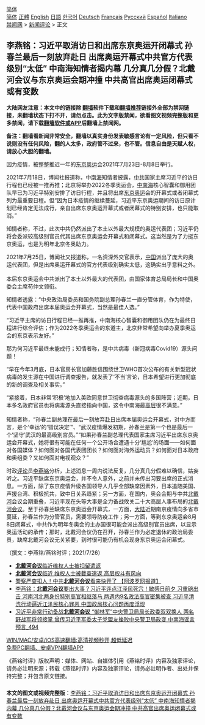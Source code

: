  <!-- 面包屑导航 --> <div class="breadcrumb"><!-- GTranslate: https://gtranslate.io/ -->  <div class="switcher notranslate">  <div class="selected">  <a href="#" onclick="return false;"> 简体</a>  </div>  <div class="option">  <a href="https://www.bannedbook.org" onclick="doGTranslate('zh-CN|zh-CN');jQuery('div.switcher div.selected a').html(jQuery(this).html());return false;" title="简体中文" class="nturl selected"> 简体</a>  <a href="https://www.bannedbook.org/zh-tw/" onclick="doGTranslate('zh-CN|zh-TW');jQuery('div.switcher div.selected a').html(jQuery(this).html());return false;" title="繁體中文" class="nturl"> 正體</a>  <a href="https://www.bannedbook.org/en/" onclick="doGTranslate('zh-CN|en');jQuery('div.switcher div.selected a').html(jQuery(this).html());return false;" title="English" class="nturl"> English</a>  <a href="https://www.bannedbook.org/ja/" onclick="doGTranslate('zh-CN|ja');jQuery('div.switcher div.selected a').html(jQuery(this).html());return false;" title="日本語" class="nturl"> 日語</a>  <a href="https://www.bannedbook.org/ko/" onclick="doGTranslate('zh-CN|ko');jQuery('div.switcher div.selected a').html(jQuery(this).html());return false;" title="한국어" class="nturl"> 한국어</a>  <a href="https://www.bannedbook.org/de/" onclick="doGTranslate('zh-CN|de');jQuery('div.switcher div.selected a').html(jQuery(this).html());return false;" title="Deutsch" class="nturl"> Deutsch</a>  <a href="https://www.bannedbook.org/fr/" onclick="doGTranslate('zh-CN|fr');jQuery('div.switcher div.selected a').html(jQuery(this).html());return false;" title="Français" class="nturl"> Français</a>  <a href="https://www.bannedbook.org/ru/" onclick="doGTranslate('zh-CN|ru');jQuery('div.switcher div.selected a').html(jQuery(this).html());return false;" title="Русский" class="nturl"> Русский</a>  <a href="https://www.bannedbook.org/es/" onclick="doGTranslate('zh-CN|es');jQuery('div.switcher div.selected a').html(jQuery(this).html());return false;" title="Español" class="nturl"> Español</a>  <a href="https://www.bannedbook.org/it/" onclick="doGTranslate('zh-CN|it');jQuery('div.switcher div.selected a').html(jQuery(this).html());return false;" title="Italiano" class="nturl"> Italiano</a>  </div>  </div>      <div class='breadcrumb-sub'><!-- Breadcrumb NavXT 6.3.0 --> <a href="https://www.bannedbook.org/" class="home">禁闻网</a> &gt; <a href="https://www.bannedbook.org/bnews/comments/" class="category">新闻评论</a> &gt; 正文</div></div><h2>李燕铭：习近平取消访日和出席东京奥运开闭幕式 孙春兰最后一刻放弃赴日 出席奥运开幕式中共官方代表级别“太低” 中南海知情者揭内幕 几分真几分假？北戴河会议与东京奥运会期冲撞 中共高官出席奥运闭幕式或有变数</h2> <p class="notice"><b>大陆网友注意：本文中的链接除 <a href="https://github.com/bannedbook/fanqiang" >翻墙</a>软件下载和<a href="https://github.com/killgcd/justmysocks/blob/master/README.md">翻墙推荐</a>链接外全部为禁网链接，未翻墙状态下打不开，请勿点击。此为文字版禁闻，欲看图文视频完整版和更多禁闻，请下载<a href="https://github.com/bannedbook/fanqiang">翻墙软件或APP</a>后翻墙上禁闻网。</p><p>备注：翻墙看新闻非常安全，翻墙以真实身份发表敏感言论有一定风险，但只看不说则没有任何风险，翻的人太多，政府管不过来，也不管。信息自由是天赋人权，请放心大胆的翻墙。</b></p>  <div class="entry"> <p></p> <p>因为疫情&#65292;被整整推迟一年的<a href="https://www.bannedbook.org/bnews/tag/%e4%b8%9c%e4%ba%ac/" class="st_tag internal_tag" rel="tag" title="标签 东京 下的日志">东京</a><a href="https://www.bannedbook.org/bnews/tag/%e5%a5%a5%e8%bf%90/" class="st_tag internal_tag" rel="tag" title="标签 奥运 下的日志">奥运</a>会2021年7月23日-8月8日举行&#12290;</p> <p>   2021年7月18日&#65292;博闻社报道称&#65292;中<a href="https://www.bannedbook.org/bnews/tag/%e5%8d%97%e6%b5%b7/" class="st_tag internal_tag" rel="tag" title="标签 南海 下的日志">南海</a>知情者披露&#65292;<a href="https://www.bannedbook.org/bnews/tag/%e4%b8%ad%e5%85%b1/" class="st_tag internal_tag" rel="tag" title="标签 中共 下的日志">中共</a>国家主席习近平的访日行程也已经被一推再推&#65307;北京将举办2022冬季奥运会&#65292;<a href="https://www.bannedbook.org/bnews/tag/%e4%b8%ad%e5%8d%97%e6%b5%b7/" class="st_tag internal_tag" rel="tag" title="标签 中南海 下的日志">中南海</a>核心智囊和御用团队早已为习近平特别安排了访日行程&#65292;并且将出席<a href="https://www.bannedbook.org/bnews/tag/%e4%b8%9c%e4%ba%ac%e5%a5%a5%e8%bf%90/" class="st_tag internal_tag" rel="tag" title="标签 东京奥运 下的日志">东京奥运</a>会的开幕式或者闭幕式列为最重要日程&#12290;但&#8220;因为日本疫情的继续蔓延&#65292;习近平东京奥运期间的访日原计划已经肯定无法成行&#65292;亲自出席东京奥运开幕式或者闭幕式的特别安排&#65292;也只能取消&#12290;&#8221;</p>  <p>知情者称&#65292;不过&#65292;此次中共仍然派出了本土以外最大规模的奥运代表团&#65307;习近平仍将会委派较高级别官员代其出席东京奥运会开幕式和闭幕式&#12290;这当然是为了力挺东京奥运&#65292;也是为明年北京冬奥助力&#12290;</p> <p>2021年7月25日&#65292;博闻社又报道称&#65292;一名资深外交官表示&#65292;<span class='wp_keywordlink_affiliate'><a href="https://www.bannedbook.org/" title="中国" target="_blank">中国</a></span>派出了庞大的奥运代表团&#65292;但是出席奥运开幕式的官方代表级别确实太低&#65292;这确实出乎意料之外&#12290;<br />&nbsp;<br />本届东京奥运会中共派出了本土以外最大的代表团&#65292;由国家体育总局局长和中国奥委会主席苟仲文领衔&#12290;</p> <p>知情者透露&#65306;&#8220;中央政治局委员和国务院副总理孙春兰一直分管体育&#65292;作为特使&#65292;代表中国政府出席本届奥运会开幕式&#65292;当然是最佳人选&#12290;&#8221;</p>  <p>&#8220;习近平主席的访日行程已经一推再推&#65292;中南海核心智囊和御用团队仍在为最终日程进行综合评估&#65307;作为2022冬季奥运会的东道主&#65292;北京非常希望向举办夏季奥运会的东京表示友好&#12290;&#8221;</p> <p>   那为何习近平最终未能成行&#65307;知情者称&#65292;是中共病毒&#65288;新冠病毒Covid19&#65289;源头问题&#65281;</p> <p>&#8220;早在今年3月底&#65292;日本官房长官加藤胜信围绕世卫WHO首次公布的有关新型冠状病毒的发生源在中国进行调查报告&#65292;就发表了&#8216;不当&#8217;言论&#65292;日本希望进行更加彻底的新的调查及相关事实&#12290;&#8221;</p>  <p>&#8220;紧接着&#65292;日本非常&#8216;积极&#8217;地加入美欧同意世卫彻查病毒源头的多国阵营&#65307;近期&#65292;日本多名政府官员也将病毒源头直接指向中国&#65292;这令中南海最<span class='wp_keywordlink_affiliate'><a href="https://www.bannedbook.org/bnews/ccpdope/" title="中共高层内幕" target="_blank">高层</a></span>很不满意&#12290;&#8221;<br />&nbsp;<br />知情者称&#65292;&#8220;孙春兰副总理在最后一刻放弃<a href="https://www.bannedbook.org/bnews/tag/%E8%B5%B4%E6%97%A5/" class="st_tag internal_tag" rel="tag" title="标签 赴日 下的日志">赴日</a>出席本届奥运会开幕式&#65292;对中方而言&#65292;是个&#8216;幸运&#8217;的&#8216;错误决定&#8217;&#8221;&#12289;&#8220;武汉疫情爆发初期&#65292;孙春兰是第一个也是最后一个&#8216;坚守&#8217;武汉的最高级别宫员&#12290;&#8221;&#8220;如果孙春兰副总理代表国家主席习近平出席东京奥运会开幕式&#65292;她将很有可能在任何一个公开场合遭遇十分&#8216;尴尬&#8217;的场面&#8212;&#8212;如何面对各国媒体&#65311;如何面对各国代表团团长&#65311;如何面对海外运动员&#65311;如何面对日本政府和奥组委&#65311;又如何面对电视观众&#65311;&#8221;</p> <p>   时政<span class='wp_keywordlink_affiliate'><a href="https://www.bannedbook.org/bnews/comments/" title="新闻评论" target="_blank">评论</a></span>员<a href="https://www.bannedbook.org/bnews/tag/%e6%9d%8e%e7%87%95%e9%93%ad/" class="st_tag internal_tag" rel="tag" title="标签 李燕铭 下的日志">李燕铭</a>分析&#65292;上述消息一周内说法反复&#65292;几分真几分假难以确信&#65292;姑妄听之&#12290;习近平缺席东京奥运会&#65292;并不令人意外&#65292;之前并未传出习要出席的正式消息&#12290;一方面&#65292;除了东京疫情升级各国领导人几乎全部缺席因素外&#65292;日本追随美国&#12289;声援台湾&#12289;积极抗共&#65292;致中日关系趋紧&#65307;另一方面&#65292;在国内&#65292;奥会会期与中共<a href="https://www.bannedbook.org/bnews/tag/%E5%8C%97%E6%88%B4%E6%B2%B3/" class="st_tag internal_tag" rel="tag" title="标签 北戴河 下的日志">北戴河</a>会议会期重叠&#65292;习近平现在头等大事是全力备战攸关二十大高层人事布局的<a href="https://www.bannedbook.org/bnews/tag/%e5%8c%97%e6%88%b4%e6%b2%b3%e4%bc%9a%e8%ae%ae/" class="st_tag internal_tag" rel="tag" title="标签 北戴河会议 下的日志">北戴河会议</a>&#12290;至于孙春兰缺席东京奥运会开幕式&#65292;一方面&#65292;<span class='wp_keywordlink_affiliate'><a href="https://www.bannedbook.org/" title="大陆" target="_blank">大陆</a></span>近期南京疫情向多省市蔓延&#65292;孙春兰作为分管官员&#65292;需要领导防疫工作&#65307;另一方面&#65292;等到东京奥运会8月8日闭幕式&#65292;中共作为明年冬奥会的主办国很可能会派出高级别官员出席&#65292;以显示奥运活动的承传&#65307;那时&#65292;北戴河会议仍在召开&#65292;孙春兰作为必定退休的政治局委员&#65292;缺席北戴河会议无关紧要&#65292;到时很可能仍有机会现身东京奥运会闭幕式&#12290;</p> <p>&#65288;撰文&#65306;李燕铭/燕铭时评&#65307;2021/7/26&#65289;</p>  <ul class='op-related-articles' title='相关阅读'> <li><a href='https://www.bannedbook.org/bnews/baitai/20210723/1592828.html' target='_blank'><b>北戴河会议</b>临近维权人士被扣留遣返</a></li> <li><a href='https://www.bannedbook.org/bnews/comments/20210723/1592753.html' target='_blank'><b>北戴河会议</b>临近 维权人士被截查遣返 高层权斗有风向</a></li> <li><a href='https://www.bannedbook.org/bnews/cbnews/20210723/1592657.html' target='_blank'>警察严查扣人！中共<b>北戴河会议</b>看来快开了 【阿波罗网报道】</a></li> <li><a href='https://www.bannedbook.org/bnews/comments/20210717/1588984.html' target='_blank'>李燕铭：<b>北戴河会议</b>要出大事？习近平连点江泽民死穴！敏感日前夕 习重磅出击 河南河北两身份特别高官相继落马 两週内9名政法高官密集被查 习近平清洗行动逼近江泽民核心罪恶 中国政局核心问题再度浮现</a></li> <li><a href='https://www.bannedbook.org/bnews/comments/20210715/1587501.html' target='_blank'>习近平非常行动备战<b>北戴河会议</b> “御林军”中央警卫局局长政委双双换人 两名野战军将领接掌 曾传习近平军委太子党盟友挫败中央警卫局政变 中南海谣言预言_494</a></li> </ul> <p class="texttj"> <a href="https://github.com/bannedbook/fanqiang/wiki/V2ray%E6%9C%BA%E5%9C%BA" target="_blank">WIN/MAC/安卓/iOS高速翻墙:高清视频秒开,超低延迟</a><br/> <a href="https://github.com/bannedbook/fanqiang/wiki/%E7%A6%81%E9%97%BB%E7%BD%91%E5%AE%89%E5%8D%93%E7%BF%BB%E5%A2%99%E6%96%B0%E9%97%BBAPP" target="_blank">免费PC翻墙、安卓VPN翻墙APP</a></p><p>&#12298;燕铭时评&#12299;版权声明&#65306;媒体&#12289;网站&#12289;自媒体引用&#12298;燕铭时评&#12299;内容及独家评论&#65292;请务必注明来源&#65307;转载&#12298;燕铭时评&#12299;内容及独家评论&#65292;请务必註明作者&#12289;出处并保持完整&#65307;并包含原文链接&#12290;  </p><a name='sharetosocial'></a>  <div style="margin-bottom:5px;padding-bottom:5px;clear:both"> <div id="archive-pix-1" class="banner-ads"> <!-- AuctionX Display platform tag START --> <div id="26318x728x90x621x_ADSLOT2" clicktrack="%%CLICK_URL_ESC%%"></div> <!-- AuctionX Display platform tag END --> </div> <div id="archive-pix-2" class="banner-ads"> <!-- AuctionX Display platform tag START --> <div id="26315x300x250x621x_ADSLOT2" clicktrack="%%CLICK_URL_ESC%%"></div> <!-- AuctionX Display platform tag END --> </div> </div>  <div id="archive-pix-1" class="banner-ads"> <!-- AuctionX Display platform tag START --> <div id="26318x728x90x621x_ADSLOT3" clicktrack="%%CLICK_URL_ESC%%"></div> <!-- AuctionX Display platform tag END --> </div> <div><b>本文的图文或视频完整版</b>：<a href='https://www.bannedbook.org/bnews/comments/20210727/1595002.html'>李燕铭：习近平取消访日和出席东京奥运开闭幕式 孙春兰最后一刻放弃赴日 出席奥运开幕式中共官方代表级别“太低” 中南海知情者揭内幕 几分真几分假？北戴河会议与东京奥运会期冲撞 中共高官出席奥运闭幕式或有变数</a></div>  </div><!--END ENTRY--> 